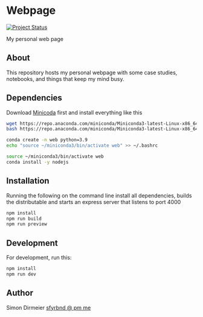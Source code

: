 # Webpage

[![Project Status](http://www.repostatus.org/badges/latest/concept.svg)](http://www.repostatus.org/#concept)

My personal web page

## About

This repository hosts my personal webpage with some case studies, notebooks,
and things that keep my mind busy.

## Dependencies

Download [Minicoda](https://docs.conda.io/en/latest/miniconda.html) first and install everything like this

```bash
wget https://repo.anaconda.com/miniconda/Miniconda3-latest-Linux-x86_64.sh
bash https://repo.anaconda.com/miniconda/Miniconda3-latest-Linux-x86_64.sh

conda create -n web python=3.9
echo "source ~/miniconda3/bin/activate web" >> ~/.bashrc

source ~/miniconda3/bin/activate web
conda install -y nodejs
```

## Installation

Running the following on the command line install all dependencies, builds
the distributable and starts an express server that listens to port 4000

```bash
npm install
npm run build
npm run preview
```

## Development

For development, run this:

```bash
npm install
npm run dev
```

## Author

Simon Dirmeier <a href="mailto:sfyrbnd @ pm me">sfyrbnd @ pm me</a>
